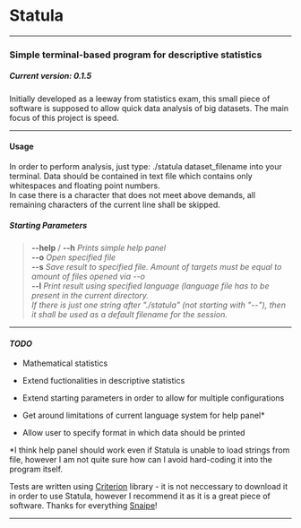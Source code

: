 # Statula

***

### Simple terminal-based program for descriptive statistics
##### *Current version: 0.1.5*

Initially developed as a leeway from statistics exam, this small piece of software is supposed to allow quick data analysis of big datasets.
The main focus of this project is speed.

***
#### Usage

In order to perform analysis, just type:
./statula dataset_filename
into your terminal. Data should be contained in text file which contains only whitespaces and floating point numbers.  
In case there is a character that does not meet above demands, all remaining characters of the current line shall be skipped.

##### Starting Parameters
>**--help** / **--h** *Prints simple help panel*  
**--o**  *Open specified file*  
**--s**  *Save result to specified file. Amount of targets must be equal to amount of files opened via --o*  
**--l**  *Print result using specified language (language file has to be present in the current directory.*  
*If there is just one string after "./statula" (not starting with "--"), then it shall be used as a default filename for the session.*

***
#### *TODO*

  * Mathematical statistics

  * Extend fuctionalities in descriptive statistics

  * Extend starting parameters in order to allow for multiple configurations

  * Get around limitations of current language system for help panel*

  * Allow user to specify format in which data should be printed


*I think help panel should work even if Statula is unable to load strings from file, however I am not quite sure how can I avoid hard-coding
it into the program itself. 

Tests are written using [Criterion](https://github.com/Snaipe/Criterion) library - it is not neccessary to download it in order to use Statula, however I recommend it as it is a great piece of software. Thanks for everything [Snaipe](https://github.com/Snaipe)!
***
